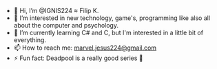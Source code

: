 - 👋 Hi, I’m @IGNIS224 ≈ Filip K.
- 👀 I’m interested in new technology, game's, programming like also all about the computer and psychology.
- 🌱 I’m currently learning C# and C, but I'm interested in a little bit of everything.
- 📫 How to reach me: marvel.jesus224@gmail.com
- ⚡ Fun fact: Deadpool is a really good series 🤣

<!---
IGNIS224/IGNIS224 is a ✨ special ✨ repository because its `README.md` (this file) appears on your GitHub profile.
You can click the Preview link to take a look at your changes.
--->
